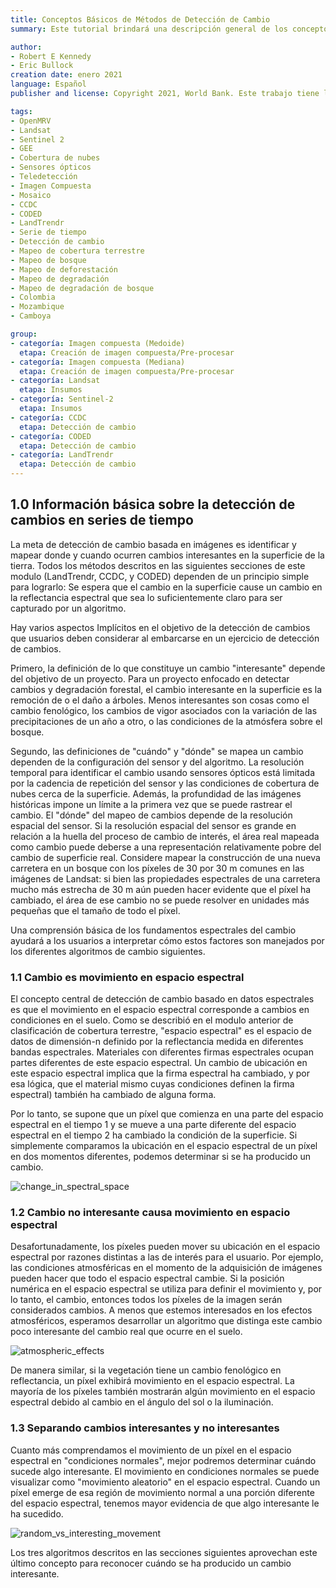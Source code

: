 ```yaml
---
title: Conceptos Básicos de Métodos de Detección de Cambio 
summary: Este tutorial brindará una descripción general de los conceptos básicos de los métodos de detección de cambios e introducirá tres algoritmos diferentes (LandTrendr, CCDC y CODED) para monitorear los cambios del panorama. Hay tutoriales detallados para estos tres algoritmos si desea saber más o probar la detección de cambios en la cobertura terrestre usted mismo.

author:
- Robert E Kennedy
- Eric Bullock
creation date: enero 2021
language: Español
publisher and license: Copyright 2021, World Bank. Este trabajo tiene licencia bajo un Creative Commons Attribution 3.0 IGO

tags:
- OpenMRV
- Landsat
- Sentinel 2
- GEE
- Cobertura de nubes
- Sensores ópticos
- Teledetección
- Imagen Compuesta 
- Mosaico
- CCDC
- CODED
- LandTrendr
- Serie de tiempo
- Detección de cambio
- Mapeo de cobertura terrestre
- Mapeo de bosque
- Mapeo de deforestación
- Mapeo de degradación
- Mapeo de degradación de bosque
- Colombia
- Mozambique
- Camboya

group:
- categoría: Imagen compuesta (Medoide)
  etapa: Creación de imagen compuesta/Pre-procesar
- categoría: Imagen compuesta (Mediana)
  etapa: Creación de imagen compuesta/Pre-procesar
- categoría: Landsat
  etapa: Insumos
- categoría: Sentinel-2
  etapa: Insumos
- categoría: CCDC
  etapa: Detección de cambio
- categoría: CODED
  etapa: Detección de cambio
- categoría: LandTrendr
  etapa: Detección de cambio 
---
```


## 1.0 Información básica sobre la detección de cambios en series de tiempo

La meta de detección de cambio basada en imágenes es identificar y mapear donde y cuando ocurren cambios interesantes en la superficie de la tierra. Todos los métodos descritos en las siguientes secciones de este modulo (LandTrendr, CCDC, y CODED) dependen de un principio simple para lograrlo: Se espera que el cambio en la superficie cause un cambio en la reflectancia espectral que sea lo suficientemente claro para ser capturado por un algoritmo. 

Hay varios aspectos Implícitos en el objetivo de la detección de cambios que usuarios deben considerar al embarcarse en un ejercicio de detección de cambios.

Primero, la definición de lo que constituye un cambio "interesante" depende del objetivo de un proyecto. Para un proyecto enfocado en detectar cambios y degradación forestal, el cambio interesante en la superficie es la remoción de o el daño a árboles. Menos interesantes son cosas como el cambio fenológico, los cambios de vigor asociados con la variación de las precipitaciones de un año a otro, o las condiciones de la atmósfera sobre el bosque.

Segundo, las definiciones de "cuándo" y "dónde" se mapea un cambio dependen de la configuración del sensor y del algoritmo. La resolución temporal para identificar el cambio usando sensores ópticos está limitada por la cadencia de repetición del sensor y las condiciones de cobertura de nubes cerca de la superficie. Además, la profundidad de las imágenes históricas impone un límite a la primera vez que se puede rastrear el cambio. El "dónde" del mapeo de cambios depende de la resolución espacial del sensor. Si la resolución espacial del sensor es grande en relación a la huella del proceso de cambio de interés, el área real mapeada como cambio puede deberse a una representación relativamente pobre del cambio de superficie real. Considere mapear la construcción de una nueva carretera en un bosque con los píxeles de 30 por 30 m comunes en las imágenes de Landsat: si bien las propiedades espectrales de una carretera mucho más estrecha de 30 m aún pueden hacer evidente que el píxel ha cambiado, el área de ese cambio no se puede resolver en unidades más pequeñas que el tamaño de todo el píxel. 

Una comprensión básica de los fundamentos espectrales del cambio ayudará a los usuarios a interpretar cómo estos factores son manejados por los diferentes algoritmos de cambio siguientes.

### 1.1  Cambio es movimiento en espacio espectral

El concepto central de detección de cambio basado en datos espectrales es que el movimiento en el espacio espectral  corresponde a cambios en condiciones en el suelo. Como se describió en el modulo anterior de clasificación de cobertura terrestre,  "espacio espectral" es el espacio de datos de dimensión-n definido por la reflectancia medida en diferentes bandas espectrales. Materiales con diferentes firmas espectrales ocupan partes diferentes de este espacio espectral. Un cambio de ubicación en este espacio espectral implica que la firma espectral ha cambiado, y por esa lógica, que el material mismo cuyas condiciones definen la firma espectral) también ha cambiado de alguna forma.

Por lo tanto, se supone que un píxel que comienza en una parte del espacio espectral en el tiempo 1 y se mueve a una parte diferente del espacio espectral en el tiempo 2 ha cambiado la condición de la superficie. Si simplemente comparamos la ubicación en el espacio espectral de un píxel en dos momentos diferentes, podemos determinar si se ha producido un cambio.

![change_in_spectral_space](C:\Users\vanes\Downloads\figures\intro\change_in_spectral_space.png)

### 1.2 Cambio no interesante causa movimiento en espacio espectral

Desafortunadamente, los píxeles pueden mover su ubicación en el espacio espectral por razones distintas a las de interés para el usuario. Por ejemplo, las condiciones atmosféricas en el momento de la adquisición de imágenes pueden hacer que todo el espacio espectral cambie. Si la posición numérica en el espacio espectral se utiliza para definir el movimiento y, por lo tanto, el cambio, entonces todos los píxeles de la imagen serán considerados cambios. A menos que estemos interesados en los efectos atmosféricos, esperamos desarrollar un algoritmo que distinga este cambio poco interesante del cambio real que ocurre en el suelo.



![atmospheric_effects](C:\Users\vanes\Downloads\figures\intro\atmospheric_effects.png)

De manera similar, si la vegetación tiene un cambio fenológico en reflectancia, un píxel exhibirá movimiento en el espacio espectral. La mayoría de los píxeles también mostrarán algún movimiento en el espacio espectral debido al cambio en el ángulo del sol o la iluminación. 

### 1.3 Separando cambios interesantes y no interesantes

Cuanto más comprendamos el movimiento de un píxel en el espacio espectral en "condiciones normales", mejor podremos determinar cuándo sucede algo interesante. El movimiento en condiciones normales se puede visualizar como "movimiento aleatorio" en el espacio espectral. Cuando un píxel emerge de esa región de movimiento normal a una porción diferente del espacio espectral, tenemos mayor evidencia de que algo interesante le ha sucedido.

![random_vs_interesting_movement](C:\Users\vanes\Downloads\figures\intro\random_vs_interesting_movement.png)



Los tres algoritmos descritos en las secciones siguientes aprovechan este último concepto para reconocer cuándo se ha producido un cambio interesante.